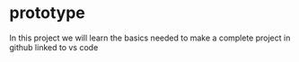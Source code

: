 # prototype

In this project we will learn the basics needed to make a complete project in github linked to vs code 
